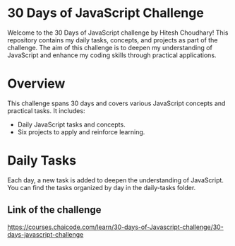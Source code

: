 # 30 Days of JavaScript Challenge

Welcome to the 30 Days of JavaScript challenge by Hitesh Choudhary! This repository contains my daily tasks, concepts, and projects as part of the challenge. The aim of this challenge is to deepen my understanding of JavaScript and enhance my coding skills through practical applications.

# Overview

This challenge spans 30 days and covers various JavaScript concepts and practical tasks. It includes:

- Daily JavaScript tasks and concepts.
- Six projects to apply and reinforce learning.

# Daily Tasks

Each day, a new task is added to deepen the understanding of JavaScript. You can find the tasks organized by day in the daily-tasks folder.

## Link of the challenge

https://courses.chaicode.com/learn/30-days-of-Javascript-challenge/30-days-javascript-challenge
